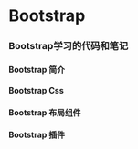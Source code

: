 # Bootstrap
### Bootstrap学习的代码和笔记
#### Bootstrap 简介
#### Bootstrap Css
#### Bootstrap 布局组件
#### Bootstrap 插件
